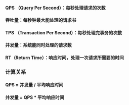 #### QPS （Query Per Second）：每秒处理请求的次数



#### 吞吐量：每秒钟最大能处理的请求书



#### TPS （Transaction Per Second）：每秒处理完事务的次数



#### 并发量：系统能同时处理的请求数



#### RT（Return Time）：响应时间，处理一次请求所需要的时间



### 计算关系

#### QPS = 并发量 / 平均响应时间

#### 并发量 = QPS * 平均响应时间

